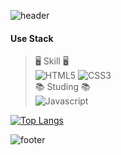 <p class="has-line-data" data-line-start="0" data-line-end="1"><img src="https://capsule-render.vercel.app/api?type=waving&amp;color=ECDC7A&amp;height=150&amp;section=header" alt="header"></p>
    <h4 class="code-line" data-line-start=3 data-line-end=4><a id="Use_Stack_3"></a>Use Stack</h4>
    <blockquote>
        <p class="has-line-data" data-line-start="4" data-line-end="8">🖥 Skill 🖥️<br>
            <img src="https://img.shields.io/badge/HTML5-E34F26?style=platstic-square&amp;logo=HTML5&amp;logoColor=white"
                alt="HTML5"> <img
                src="https://img.shields.io/badge/CSS3-1572B6?style=platstic-square&amp;logo=CSS3&amp;logoColor=white"
                alt="CSS3"><br>
            📚 Studing 📚<br>
            <img src="https://img.shields.io/badge/JavaScript-F7DF1E?style=platstic-square&amp;logo=Javascript&amp;logoColor=white"
                alt="Javascript">
        </p>
    </blockquote>
    <p class="has-line-data" data-line-start="9" data-line-end="10"><a
            href="https://github.com/Jae0o/github-readme-stats"><img
                src="https://github-readme-stats.vercel.app/api/top-langs/?username=Jae0o&amp;layout=compact"
                alt="Top Langs"></a></p>
    <p class="has-line-data" data-line-start="15" data-line-end="16"><img
            src="https://capsule-render.vercel.app/api?type=waving&amp;color=ECDC7A&amp;height=100&amp;section=footer&amp;"
            alt="footer"></p>
